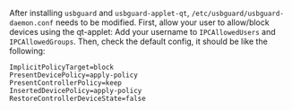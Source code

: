 After installing `usbguard` and `usbguard-applet-qt`, `/etc/usbguard/usbguard-daemon.conf` needs to be modified.
First, allow your user to allow/block devices using the qt-applet: Add your username to `IPCAllowedUsers` and `IPCAllowedGroups`.
Then, check the default config, it should be like the following:
```
ImplicitPolicyTarget=block
PresentDevicePolicy=apply-policy
PresentControllerPolicy=keep
InsertedDevicePolicy=apply-policy
RestoreControllerDeviceState=false
```
